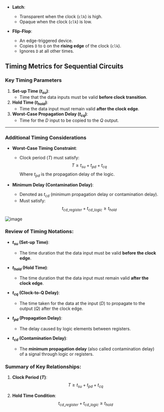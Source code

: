 - **Latch**:
  - Transparent when the clock (`clk`) is high.
  - Opaque when the clock (`clk`) is low.

- **Flip-Flop**:
  - An edge-triggered device.
  - Copies `D` to `Q` on the **rising edge** of the clock (`clk`).
  - Ignores `D` at all other times.
 

## Timing Metrics for Sequential Circuits

### Key Timing Parameters
1. **Set-up Time ($t_{su}$)**:
   - Time that the data inputs must be valid **before clock transition**.
2. **Hold Time ($t_{hold}$)**:
   - Time the data input must remain valid **after the clock edge**.
3. **Worst-Case Propagation Delay ($t_{cq}$)**:
   - Time for the $D$ input to be copied to the $Q$ output.

---

### Additional Timing Considerations
- **Worst-Case Timing Constraint**:
  - Clock period ($T$) must satisfy:
    $$T \geq t_{su} + t_{pd} + t_{cq}$$
    Where $t_{pd}$ is the propagation delay of the logic.

- **Minimum Delay (Contamination Delay)**:
  - Denoted as $t_{cd}$ (minimum propagation delay or contamination delay).
  - Must satisfy:
    $$t_{cd\_{register}} + t_{cd\_{logic}} \geq t_{hold}$$

![image](https://github.com/user-attachments/assets/b9c2e177-30f5-40df-aad8-c4f06db9c5fe)


### Review of Timing Notations:

- **$t_{su}$ (Set-up Time)**:
  - The time duration that the data input must be valid **before the clock edge**.

- **$t_{hold}$ (Hold Time)**:
  - The time duration that the data input must remain valid **after the clock edge**.

- **$t_{cq}$ (Clock-to-Q Delay)**:
  - The time taken for the data at the input ($D$) to propagate to the output ($Q$) after the clock edge.

- **$t_{pd}$ (Propagation Delay)**:
  - The delay caused by logic elements between registers.

- **$t_{cd}$ (Contamination Delay)**:
  - The **minimum propagation delay** (also called contamination delay) of a signal through logic or registers.

### Summary of Key Relationships:
1. **Clock Period ($T$)**:
   $$T \geq t_{su} + t_{pd} + t_{cq}$$

2. **Hold Time Condition**:
   $$t_{cd\_{register}} + t_{cd\_{logic}} \geq t_{hold}$$

